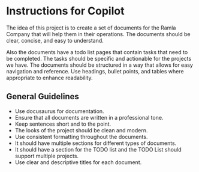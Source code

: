 # Instructions for Copilot

The idea of this project is to create a set of documents for the Ramla Company that will help them in their operations. The documents should be clear, concise, and easy to understand.

Also the documents have a todo list pages that contain tasks that need to be completed. The tasks should be specific and actionable for the projects we have.
The documents should be structured in a way that allows for easy navigation and reference. Use headings, bullet points, and tables where appropriate to enhance readability.

## General Guidelines

- Use docusaurus for documentation.
- Ensure that all documents are written in a professional tone.
- Keep sentences short and to the point.
- The looks of the project should be clean and modern.
- Use consistent formatting throughout the documents.
- It should have multiple sections for different types of documents.
- It should have a section for the TODO list and the TODO List should support multiple projects.
- Use clear and descriptive titles for each document.
